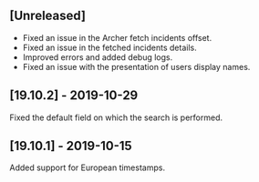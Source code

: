 ## [Unreleased]
- Fixed an issue in the Archer fetch incidents offset.
- Fixed an issue in the fetched incidents details.
- Improved errors and added debug logs.
- Fixed an issue with the presentation of users display names.

## [19.10.2] - 2019-10-29
Fixed the default field on which the search is performed.

## [19.10.1] - 2019-10-15
Added support for European timestamps.
